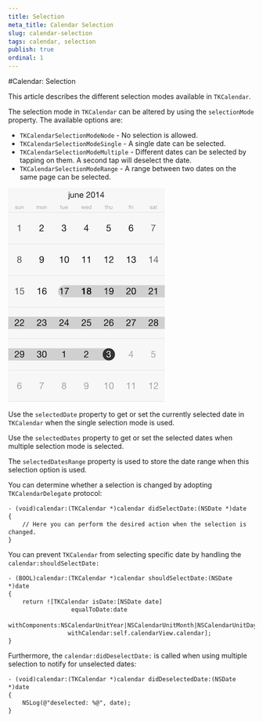 ```yaml
---
title: Selection
meta_title: Calendar Selection
slug: calendar-selection
tags: calendar, selection
publish: true
ordinal: 1
---
```


#Calendar: Selection

This article describes the different selection modes available in <code>TKCalendar</code>.
 
The selection mode in <code>TKCalendar</code> can be altered by using the <code>selectionMode</code> property. The available options are:

- <code>TKCalendarSelectionModeNode</code> - No selection is allowed.
- <code>TKCalendarSelectionModeSingle</code> - A single date can be selected.
- <code>TKCalendarSelectionModeMultiple</code> - Different dates can be selected by tapping on them. A second tap will deselect the date.
- <code>TKCalendarSelectionModeRange</code> - A range between two dates on the same page can be selected.

<img src="../images/calendar-selection001.png" />

Use the <code>selectedDate</code> property to get or set the currently selected date in <code>TKCalendar</code> when the single selection mode is used.

Use the <code>selectedDates</code> property to get or set the selected dates when multiple selection mode is selected.

The <code>selectedDatesRange</code> property is used to store the date range when this selection option is used.

You can determine whether a selection is changed by adopting <code>TKCalendarDelegate</code> protocol:

	- (void)calendar:(TKCalendar *)calendar didSelectDate:(NSDate *)date
	{
		// Here you can perform the desired action when the selection is changed.
	}
	
You can prevent <code>TKCalendar</code> from selecting specific date by handling the <code>calendar:shouldSelectDate:</code>

	- (BOOL)calendar:(TKCalendar *)calendar shouldSelectDate:(NSDate *)date
	{
    	return ![TKCalendar isDate:[NSDate date]
        	          equalToDate:date
            	   withComponents:NSCalendarUnitYear|NSCalendarUnitMonth|NSCalendarUnitDay
                	 withCalendar:self.calendarView.calendar];
	}
	
Furthermore, the <code>calendar:didDeselectDate:</code> is called when using multiple selection to notify for unselected dates:

	- (void)calendar:(TKCalendar *)calendar didDeselectedDate:(NSDate *)date
	{
    	NSLog(@"deselected: %@", date);
	}

